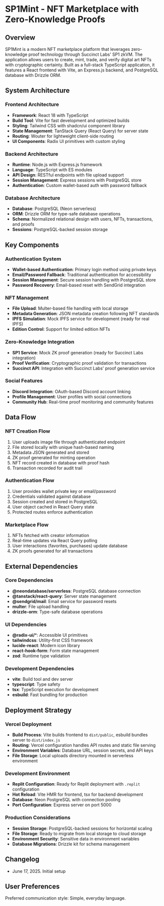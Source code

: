 # SP1Mint - NFT Marketplace with Zero-Knowledge Proofs

## Overview

SP1Mint is a modern NFT marketplace platform that leverages zero-knowledge proof technology through Succinct Labs' SP1 zkVM. The application allows users to create, mint, trade, and verify digital art NFTs with cryptographic certainty. Built as a full-stack TypeScript application, it features a React frontend with Vite, an Express.js backend, and PostgreSQL database with Drizzle ORM.

## System Architecture

### Frontend Architecture
- **Framework**: React 18 with TypeScript
- **Build Tool**: Vite for fast development and optimized builds
- **Styling**: Tailwind CSS with shadcn/ui component library
- **State Management**: TanStack Query (React Query) for server state
- **Routing**: Wouter for lightweight client-side routing
- **UI Components**: Radix UI primitives with custom styling

### Backend Architecture
- **Runtime**: Node.js with Express.js framework
- **Language**: TypeScript with ES modules
- **API Design**: RESTful endpoints with file upload support
- **Session Management**: Express sessions with PostgreSQL store
- **Authentication**: Custom wallet-based auth with password fallback

### Database Architecture
- **Database**: PostgreSQL (Neon serverless)
- **ORM**: Drizzle ORM for type-safe database operations
- **Schema**: Normalized relational design with users, NFTs, transactions, and proofs
- **Sessions**: PostgreSQL-backed session storage

## Key Components

### Authentication System
- **Wallet-based Authentication**: Primary login method using private keys
- **Email/Password Fallback**: Traditional authentication for accessibility
- **Session Management**: Secure session handling with PostgreSQL store
- **Password Recovery**: Email-based reset with SendGrid integration

### NFT Management
- **File Upload**: Multer-based file handling with local storage
- **Metadata Generation**: JSON metadata creation following NFT standards
- **IPFS Simulation**: Mock IPFS service for development (ready for real IPFS)
- **Edition Control**: Support for limited edition NFTs

### Zero-Knowledge Integration
- **SP1 Service**: Mock ZK proof generation (ready for Succinct Labs integration)
- **Proof Verification**: Cryptographic proof validation for transactions
- **Succinct API**: Integration with Succinct Labs' proof generation service

### Social Features
- **Discord Integration**: OAuth-based Discord account linking
- **Profile Management**: User profiles with social connections
- **Community Hub**: Real-time proof monitoring and community features

## Data Flow

### NFT Creation Flow
1. User uploads image file through authenticated endpoint
2. File stored locally with unique hash-based naming
3. Metadata JSON generated and stored
4. ZK proof generated for minting operation
5. NFT record created in database with proof hash
6. Transaction recorded for audit trail

### Authentication Flow
1. User provides wallet private key or email/password
2. Credentials validated against database
3. Session created and stored in PostgreSQL
4. User object cached in React Query state
5. Protected routes enforce authentication

### Marketplace Flow
1. NFTs fetched with creator information
2. Real-time updates via React Query polling
3. User interactions (favorites, purchases) update database
4. ZK proofs generated for all transactions

## External Dependencies

### Core Dependencies
- **@neondatabase/serverless**: PostgreSQL database connection
- **@tanstack/react-query**: Server state management
- **@sendgrid/mail**: Email service for password resets
- **multer**: File upload handling
- **drizzle-orm**: Type-safe database operations

### UI Dependencies
- **@radix-ui/***: Accessible UI primitives
- **tailwindcss**: Utility-first CSS framework
- **lucide-react**: Modern icon library
- **react-hook-form**: Form state management
- **zod**: Runtime type validation

### Development Dependencies
- **vite**: Build tool and dev server
- **typescript**: Type safety
- **tsx**: TypeScript execution for development
- **esbuild**: Fast bundling for production

## Deployment Strategy

### Vercel Deployment
- **Build Process**: Vite builds frontend to `dist/public`, esbuild bundles server to `dist/index.js`
- **Routing**: Vercel configuration handles API routes and static file serving
- **Environment Variables**: Database URL, session secrets, and API keys
- **File Storage**: Local uploads directory mounted in serverless environment

### Development Environment
- **Replit Configuration**: Ready for Replit deployment with `.replit` configuration
- **Hot Reload**: Vite HMR for frontend, tsx for backend development
- **Database**: Neon PostgreSQL with connection pooling
- **Port Configuration**: Express server on port 5000

### Production Considerations
- **Session Storage**: PostgreSQL-backed sessions for horizontal scaling
- **File Storage**: Ready to migrate from local storage to cloud storage
- **Environment Security**: Sensitive data in environment variables
- **Database Migrations**: Drizzle kit for schema management

## Changelog

- June 17, 2025. Initial setup

## User Preferences

Preferred communication style: Simple, everyday language.